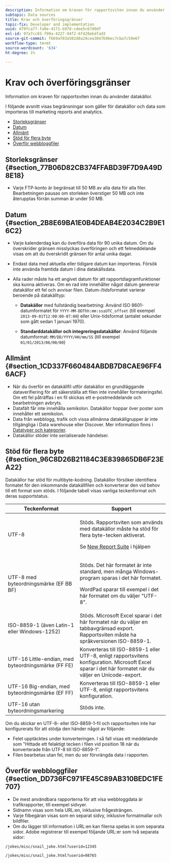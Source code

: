 ```yaml
---
description: Information om kraven för rapportsviten innan du använder datakällor.
subtopic: Data sources
title: Krav och överföringsgränser
topic-fix: Developer and implementation
uuid: d79fca77-fa0e-4171-b978-cdee5c67d9df
exl-id: 97a7cc65-f99a-4227-94f2-6f428ebdfad3
source-git-commit: f669af03a502d8a24cea3047b96ec7cba7c59e6f
workflow-type: tm+mt
source-wordcount: '634'
ht-degree: 1%

---
```


# Krav och överföringsgränser

Information om kraven för rapportsviten innan du använder datakällor.

I följande avsnitt visas begränsningar som gäller för datakällor och data som importeras till marketing reports and analytics.

* [Storleksgränser](/help/import/c-data-sources/datasrc-requirements.md#section_77B06D82CB374FFABD39F7D9A49D8E18)
* [Datum](/help/import/c-data-sources/datasrc-requirements.md#section_2B8E69BA1E0B4DEAB4E2034C2B9E16C2)
* [Allmänt](/help/import/c-data-sources/datasrc-requirements.md#section_1CD337F660484ABDB7D8CAE96FF46ACF)
* [Stöd för flera byte](/help/import/c-data-sources/datasrc-requirements.md#section_96C8D26B21184C3E839865DB6F23EA22)
* [Överför webbloggfiler](/help/import/c-data-sources/datasrc-requirements.md#section_DD736FC971FE45C89AB310BEDC1FE707)

## Storleksgränser {#section_77B06D82CB374FFABD39F7D9A49D8E18}

* Varje FTP-konto är begränsat till 50 MB av alla data för alla filer. Bearbetningen pausas om storleken överstiger 50 MB och inte återupptas förrän summan är under 50 MB.

## Datum {#section_2B8E69BA1E0B4DEAB4E2034C2B9E16C2}

* Varje kalenderdag kan du överföra data för 90 unika datum. Om du överskrider gränsen misslyckas överföringen och ett felmeddelande visas om att du överskridit gränsen för antal unika dagar.
* Endast data med aktuella eller tidigare datum kan importeras. Försök inte använda framtida datum i dina datakällsdata.
* Alla rader måste ha ett angivet datum för att rapportdiagramfunktioner ska kunna aktiveras. Om en rad inte innehåller något datum genererar datakällor ett fel och avvisar filen. Datum-/tidsformatet varierar beroende på datakälltyp:

   * **Datakällor** med fullständig bearbetning: Använd ISO 8601-datumformatet för  `YYYY-MM-DDThh:mm:ss±UTC_offset` (till exempel  `2013-09-01T12:00:00-07:00`) eller Unix-tidsformat (antalet sekunder som gått sedan 1 januari 1970).

   * **Standarddatakällor och integreringsdatakällor**: Använd följande datumformat:  `MM/DD/YYYY/HH/mm/SS` (till exempel  `01/01/2013/06/00/00`)

## Allmänt {#section_1CD337F660484ABDB7D8CAE96FF46ACF}

* När du överför en datakällfil utför datakällor en grundläggande dataverifiering för att säkerställa att filen inte innehåller formateringsfel. Om ett fel påträffas i en fil skickas ett e-postmeddelande och bearbetningen avbryts.
* Datafält får inte innehålla semikolon. Datakällor hoppar över poster som innehåller ett semikolon.
* Data från webblogg, trafik och vissa allmänna datakällgrupper är inte tillgängliga i Data warehouse eller Discover. Mer information finns i [Datatyper och kategorier](/help/import/c-data-sources/c-datasrc-types/datasrc-categories.md).
* Datakällor stöder inte serialiserade händelser.

## Stöd för flera byte {#section_96C8D26B21184C3E839865DB6F23EA22}

Datakällor har stöd för multibyte-kodning. Datakällor försöker identifiera formatet för den inkommande datakällfilen och konverterar den vid behov till ett format som stöds. I följande tabell visas vanliga teckenformat och deras supportstatus.

<table id="table_F9E685D7EEAB49A9ABAD622AE630EC21"> 
 <thead> 
  <tr> 
   <th colname="col1" class="entry"> Teckenformat </th> 
   <th colname="col2" class="entry"> Support </th> 
  </tr> 
 </thead>
 <tbody> 
  <tr> 
   <td colname="col1"> UTF-8 </td> 
   <td colname="col2"> <p>Stöds. Rapportsviten som används med datakällor måste ha stöd för flera byte-tecken aktiverat. </p> <p>Se <a href="https://experienceleague.adobe.com/docs/analytics/admin/manage-report-suites/new-report-suite/new-report-suite.html"  > New Report Suite</a> i hjälpen </p> </td> 
  </tr> 
  <tr> 
   <td colname="col1"> UTF-8 med byteordningsmärke (EF BB BF) </td> 
   <td colname="col2"> <p>Stöds. Det här formatet är inte standard, men många Windows-program sparas i det här formatet. </p> <p>WordPad sparar till exempel i det här formatet om du väljer "UTF-8". </p> </td> 
  </tr> 
  <tr> 
   <td colname="col1"> ISO-8859-1 (även Latin-1 eller Windows-1252) </td> 
   <td colname="col2"> Stöds. Microsoft Excel sparar i det här formatet när du väljer en tabbavgränsad export. Rapportsviten måste ha språkversionen ISO-8859-1. </td> 
  </tr> 
  <tr> 
   <td colname="col1"> UTF-16 Little-endian, med byteordningsmärke (FF FE) </td> 
   <td colname="col2"> Konverteras till ISO-8859-1 eller UTF-8, enligt rapportsvitens konfiguration. Microsoft Excel sparar i det här formatet när du väljer en Unicode-export. </td> 
  </tr> 
  <tr> 
   <td colname="col1"> UTF-16 Big-endian, med byteordningsmärke (EF FF) </td> 
   <td colname="col2"> Konverteras till ISO-8859-1 eller UTF-8, enligt rapportsvitens konfiguration. </td> 
  </tr> 
  <tr> 
   <td colname="col1"> UTF-16 utan byteordningsmarkering </td> 
   <td colname="col2"> Stöds inte. </td> 
  </tr> 
 </tbody> 
</table>

Om du skickar en UTF-8- eller ISO-8859-1-fil och rapportsviten inte har konfigurerats för att stödja den händer något av följande:

* Felet upptäcktes under konverteringen. I så fall visas ett meddelande som &quot;Hittade ett felaktigt tecken i filen vid position 18 när du konverterade från UTF-8 till ISO-8859-1&quot;.
* Filen bearbetas utan fel, men du ser förvrängda data i rapporten.

## Överför webbloggfiler {#section_DD736FC971FE45C89AB310BEDC1FE707}

* De mest användbara rapporterna för att visa webbloggdata är trafikrapporter, till exempel sidvyer.
* Sidnamn visas som hela URL:en, inklusive frågesträngen.
* Varje filbegäran visas som en separat sidvy, inklusive formatmallar och bildfiler.
* Om du lägger till information i URL:en kan filerna spelas in som separata sidor. Adobe registrerar till exempel följande URL:er som två separata sidor:

`/jokes/misc/snail_joke.html?userid=12345`

`/jokes/misc/snail_joke.html?userid=98765`
